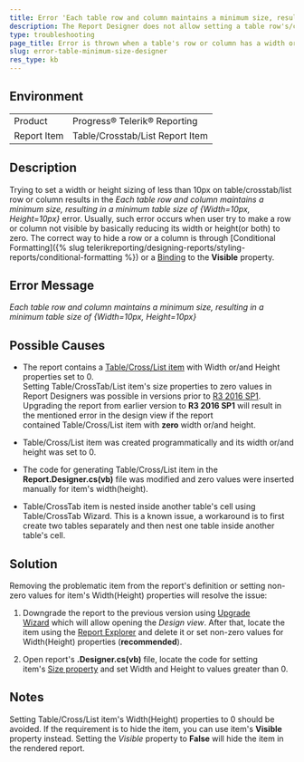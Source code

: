 ```yaml
---
title: Error 'Each table row and column maintains a minimum size, resulting in a minimum table size of {Width=10px, Height=10px}' in Report Designer.
description: The Report Designer does not allow setting a table row's/column's height/width to a value lower than 10px.
type: troubleshooting
page_title: Error is thrown when a table's row or column has a width or height less than 10px.
slug: error-table-minimum-size-designer
res_type: kb
---
```


## Environment
<table>
	<tr>
		<td>Product</td>
		<td>Progress® Telerik® Reporting</td>
	</tr>
	<tr>
		<td>Report Item</td>
		<td>Table/Crosstab/List Report Item</td>
	</tr>
</table>

## Description

Trying to set a width or height sizing of less than 10px on table/crosstab/list row or column results in the *Each table row and column maintains a minimum size, resulting in a minimum table size of {Width=10px, Height=10px}* error. Usually, such error occurs when user try to make a row or column not visible by basically reducing its width or height(or both) to zero. The correct way to hide a row or a column is through [Conditional Formatting]({% slug telerikreporting/designing-reports/styling-reports/conditional-formatting %}) or a [Binding](../expressions-bindings) to the **Visible** property.

## Error Message

*Each table row and column maintains a minimum size, resulting in a minimum table size of {Width=10px, Height=10px}*

## Possible Causes 
  
- The report contains a [Table/Cross/List item](../table-working-with-table-cross-table-list-items) with Width or/and Height properties  set to 0.   
 Setting Table/CrossTab/List item's size properties to zero values in Report Designers was possible in versions prior to [R3 2016 SP1](../release-history/telerik-reporting-r3-2016-sp1-(version-10-2-16-1025)). Upgrading the report from earlier version to **R3 2016 SP1** will result in the mentioned error in the design view if the report contained Table/Cross/List item with **zero** width or/and height.  
  
- Table/Cross/List item was created programmatically and its width or/and height was set to 0.

- The code for generating Table/Cross/List item in the **Report.Designer.cs(vb)** file was modified and zero values were inserted manually for item's width(height).  
  
- Table/CrossTab item is nested inside another table's cell using Table/CrossTab Wizard. This is a known issue, a workaround is to first create two tables separately and then nest one table inside another table's cell.
  
## Solution 
  
Removing the problematic item from the report's definition or setting non-zero values for item's Width(Height) properties  will resolve the issue:  
  
1. Downgrade the report to the previous version using [Upgrade Wizard](../ui-upgrade-wizard) which will allow opening the *Design view*. After that, locate the item using the [Report Explorer](../ui-report-explorer) and delete it or set non-zero values for Width(Height) properties (**recommended**).  
  
2. Open report's **.Designer.cs(vb)** file, locate the code for setting item's [Size property](../p-telerik-reporting-reportitem-size) and set Width and Height to values greater than 0.  
  
## Notes

Setting Table/Cross/List item's Width(Height) properties to 0 should be avoided. If the requirement is to hide the item, you can use item's **Visible** property instead. Setting the *Visible* property to **False** will hide the item in the rendered report.
